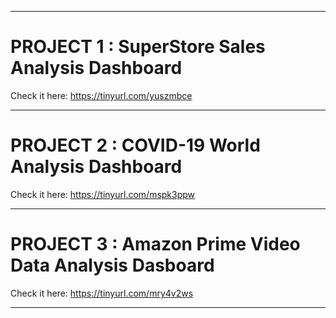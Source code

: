----------------------------------------------------------------------------------------------------------------------------------------------------


# PROJECT 1 : SuperStore Sales Analysis Dashboard
Check it here: https://tinyurl.com/yuszmbce

----------------------------------------------------------------------------------------------------------------------------------------------------

# PROJECT 2 : COVID-19 World Analysis Dashboard
Check it here: https://tinyurl.com/mspk3ppw

----------------------------------------------------------------------------------------------------------------------------------------------------

# PROJECT 3 : Amazon Prime Video Data Analysis Dasboard
Check it here: https://tinyurl.com/mry4v2ws

-----------------------------------------------------------------------------------------------------------------------------------------------------
